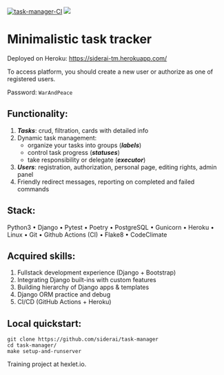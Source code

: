 [![task-manager-CI](https://github.com/siderai/task-manager/actions/workflows/task-manager-CI.yml/badge.svg)](https://github.com/siderai/task-manager/actions/workflows/task-manager-CI.yml)
<a href="https://codeclimate.com/github/siderai/task-manager/test_coverage"><img src="https://api.codeclimate.com/v1/badges/777d2c6fdc6f40625215/test_coverage" /></a>

# Minimalistic task tracker

Deployed on Heroku: https://siderai-tm.herokuapp.com/

To access platform, you should create a new user or authorize as one of registered users. 

Password: 
``
WarAndPeace
``
## Functionality:

1. ***Tasks***: crud, filtration, cards with detailed info
2. Dynamic task management: 
      - organize your tasks into groups (***labels***) 
      - control task progress (***statuses***)
      - take responsibility or delegate (***executor***)
3. ***Users***: registration, authorization, personal page, editing rights, admin panel
4. Friendly redirect messages, reporting on completed and failed commands



## Stack:

Python3
• Django
• Pytest
• Poetry
• PostgreSQL
• Gunicorn
• Heroku
• Linux
• Git
• Github Actions (CI)
• Flake8
• CodeClimate


## Acquired skills: 
1. Fullstack development experience (Django + Bootstrap)
2. Integrating Django built-ins with custom features
3. Building hierarсhy of Django apps & templates
4. Django ORM practice and debug
5. CI/CD (GitHub Actions + Heroku)


## Local quickstart:

``` 
git clone https://github.com/siderai/task-manager
cd task-manager/
make setup-and-runserver
```

Training project at hexlet.io.


